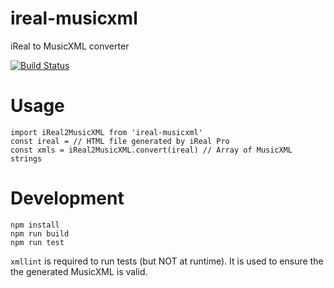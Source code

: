 # ireal-musicxml

iReal to MusicXML converter

[![Build Status](https://travis-ci.org/infojunkie/ireal-musicxml.svg?branch=main)](https://travis-ci.org/infojunkie/ireal-musicxml)

# Usage

```
import iReal2MusicXML from 'ireal-musicxml'
const ireal = // HTML file generated by iReal Pro
const xmls = iReal2MusicXML.convert(ireal) // Array of MusicXML strings
```

# Development

```
npm install
npm run build
npm run test
```

`xmllint` is required to run tests (but NOT at runtime). It is used to ensure the the generated MusicXML is valid.
